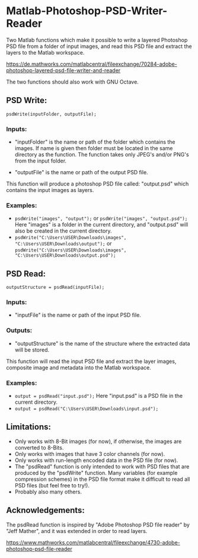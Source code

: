 # Matlab-Photoshop-PSD-Writer-Reader
Two Matlab functions which make it possible to write a layered Photoshop PSD file from a folder of input images, and read this PSD file and extract the layers to the Matlab workspace.

https://de.mathworks.com/matlabcentral/fileexchange/70284-adobe-photoshop-layered-psd-file-writer-and-reader

The two functions should also work with GNU Octave.

## PSD Write:

```psdWrite(inputFolder, outputFile);```

### Inputs:

- "inputFolder" is the name or path of the folder which contains the images. If name is given then folder must be located in the same directory as the function. The function takes only JPEG's and/or PNG's from the input folder.

- "outputFile" is the name or path of the output PSD file.

This function will produce a photoshop PSD file called: "output.psd" which contains the input images as layers.

### Examples: 
- `psdWrite("images", "output");` or `psdWrite("images", "output.psd");` Here "images" is a folder in the current directory, and "output.psd" will also be created in the current directory.
- `psdWrite("C:\Users\USER\Downloads\images", "C:\Users\USER\Downloads\output");` or `psdWrite("C:\Users\USER\Downloads\images", "C:\Users\USER\Downloads\output.psd");`

## PSD Read:

```outputStructure = psdRead(inputFile);```

### Inputs:

- "inputFile" is the name or path of the input PSD file.

### Outputs:

- "outputStructure" is the name of the structure where the extracted data will be stored.

This function will read the input PSD file and extract the layer images, composite image and metadata into the Matlab workspace.

### Examples: 
- `output = psdRead("input.psd");` Here "input.psd" is a PSD file in the current directory.
- `output = psdRead("C:\Users\USER\Downloads\input.psd");`

## Limitations:
- Only works with 8-Bit images (for now), if otherwise, the images are converted to 8-Bits.
- Only works with images that have 3 color channels (for now).
- Only works with run-length encoded data in the PSD file (for now). 
- The "psdRead" function is only intended to work with PSD files that are produced by the "psdWrite" function. Many variables (for example compression schemes) in the PSD file format make it difficult to read all PSD files (but feel free to try!).
- Probably also many others.

## Acknowledgements:
The psdRead function is inspired by "Adobe Photoshop PSD file reader" by "Jeff Mather", and it was extended in order to read layers.

https://www.mathworks.com/matlabcentral/fileexchange/4730-adobe-photoshop-psd-file-reader
